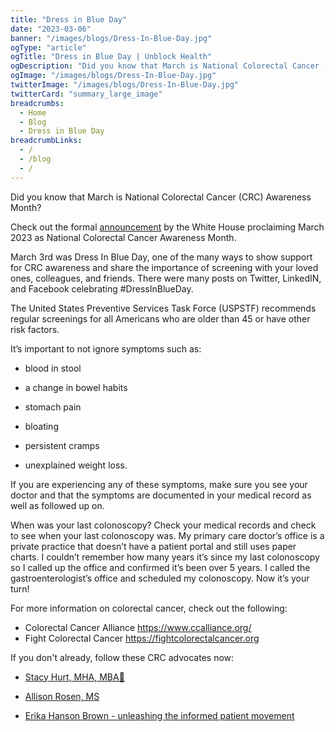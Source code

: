 ```yaml
---
title: "Dress in Blue Day"
date: "2023-03-06"
banner: "/images/blogs/Dress-In-Blue-Day.jpg"
ogType: "article"
ogTitle: "Dress in Blue Day | Unblock Health"
ogDescription: "Did you know that March is National Colorectal Cancer (CRC) Awareness Month?"
ogImage: "/images/blogs/Dress-In-Blue-Day.jpg"
twitterImage: "/images/blogs/Dress-In-Blue-Day.jpg"
twitterCard: "summary_large_image"
breadcrumbs:
  - Home
  - Blog
  - Dress in Blue Day
breadcrumbLinks:
  - /
  - /blog
  - /
---
```


Did you know that March is National Colorectal Cancer (CRC) Awareness Month?

Check out the formal [announcement](https://www.whitehouse.gov/briefing-room/presidential-actions/2023/02/28/a-proclamation-on-national-colorectal-cancer-awareness-month-2023/) by the White House proclaiming March 2023 as National Colorectal Cancer Awareness Month.

March 3rd was Dress In Blue Day, one of the many ways to show support for CRC awareness and share the importance of screening with your loved ones, colleagues, and friends. There were many posts on Twitter, LinkedIN, and Facebook celebrating #DressInBlueDay.

The United States Preventive Services Task Force (USPSTF) recommends regular screenings for all Americans who are older than 45 or have other risk factors.

It’s important to not ignore symptoms such as:

- blood in stool

- a change in bowel habits

- stomach pain

- bloating

- persistent cramps

- unexplained weight loss.

If you are experiencing any of these symptoms, make sure you see your doctor and that the symptoms are documented in your medical record as well as followed up on.

When was your last colonoscopy? Check your medical records and check to see when your last colonoscopy was. My primary care doctor’s office is a private practice that doesn’t have a patient portal and still uses paper charts. I couldn’t remember how many years it’s since my last colonoscopy so I called up the office and confirmed it’s been over 5 years. I called the gastroenterologist’s office and scheduled my colonoscopy. Now it’s your turn!

For more information on colorectal cancer, check out the following:

- Colorectal Cancer Alliance https://www.ccalliance.org/
- Fight Colorectal Cancer https://fightcolorectalcancer.org

If you don't already, follow these CRC advocates now:

- [Stacy Hurt, MHA, MBA🌻](https://www.linkedin.com/in/ACoAAAmXBpkB2o4sqUaMwRP-YDD_MGTLfLtxrHA)

- [Allison Rosen, MS](https://www.linkedin.com/in/ACoAABBe4IkBviXeau2oHN8Zaa6hkk9BheefcwE)

- [Erika Hanson Brown - unleashing the informed patient movement](https://www.linkedin.com/in/ACoAAAABJ3oBM3n313n9zglueYdjDCKI9r0EywU)

